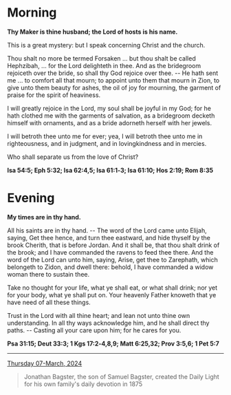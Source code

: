 # Morning

**Thy Maker is thine husband; the Lord of hosts is his name.**
 
This is a great mystery: but I speak concerning Christ and the church.
 
Thou shalt no more be termed Forsaken ... but thou shalt be called Hephzibah, ... for the Lord delighteth in thee. And as the bridegroom rejoiceth over the bride, so shall thy God rejoice over thee. -- He hath sent me ... to comfort all that mourn; to appoint unto them that mourn in Zion, to give unto them beauty for ashes, the oil of joy for mourning, the garment of praise for the spirit of heaviness.
 
I will greatly rejoice in the Lord, my soul shall be joyful in my God; for he hath clothed me with the garments of salvation, as a bridegroom decketh himself with ornaments, and as a bride adorneth herself with her jewels.
 
I will betroth thee unto me for ever; yea, I will betroth thee unto me in righteousness, and in judgment, and in lovingkindness and in mercies.
 
Who shall separate us from the love of Christ?  

**Isa 54:5; Eph 5:32; Isa 62:4,5; Isa 61:1‑3; Isa 61:10; Hos 2:19; Rom 8:35**

# Evening

**My times are in thy hand.**
 
All his saints are in thy hand. -- The word of the Lord came unto Elijah, saying, Get thee hence, and turn thee eastward, and hide thyself by the brook Cherith, that is before Jordan. And it shall be, that thou shalt drink of the brook; and I have commanded the ravens to feed thee there. And the word of the Lord can unto him, saying, Arise, get thee to Zarephath, which belongeth to Zidon, and dwell there: behold, I have commanded a widow woman there to sustain thee.
 
Take no thought for your life, what ye shall eat, or what shall drink; nor yet for your body, what ye shall put on. Your heavenly Father knoweth that ye have need of all these things.
 
Trust in the Lord with all thine heart; and lean not unto thine own understanding. In all thy ways acknowledge him, and he shall direct thy paths. -- Casting all your care upon him; for he cares for you.  

**Psa 31:15; Deut 33:3; 1 Kgs 17:2‑4,8,9; Matt 6:25,32; Prov 3:5,6; 1 Pet 5:7**

---

[Thursday 07-March, 2024](https://t.me/s/daily_light)

> Jonathan Bagster, the son of Samuel Bagster, created the Daily Light for his own family's daily devotion in 1875

